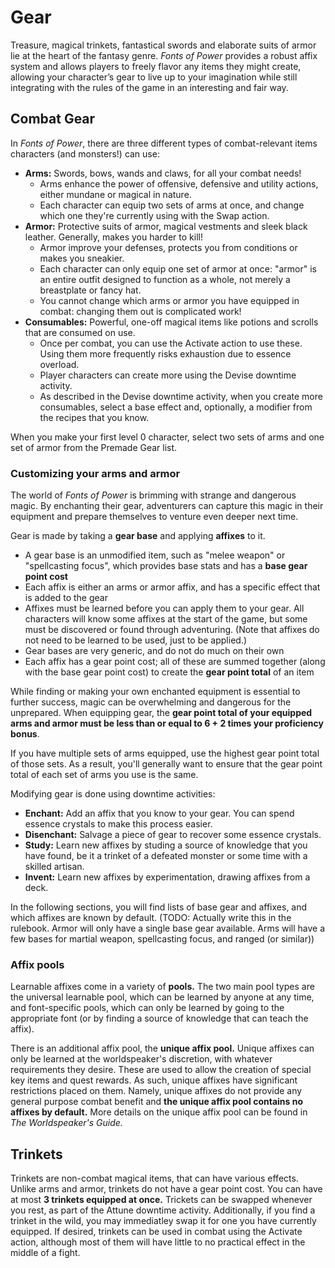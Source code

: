 # Gear

Treasure, magical trinkets, fantastical swords and elaborate suits of armor lie at the heart of the fantasy genre. *Fonts of Power* provides a robust affix system and allows players to freely flavor any items they might create, allowing your character’s gear to live up to your imagination while still integrating with the rules of the game in an interesting and fair way.

## Combat Gear

In *Fonts of Power*, there are three different types of combat-relevant items characters (and monsters!) can use:

- **Arms:** Swords, bows, wands and claws, for all your combat needs!
  - Arms enhance the power of offensive, defensive and utility actions, either mundane or magical in nature.
  - Each character can equip two sets of arms at once, and change which one they're currently using with the Swap action.
- **Armor:** Protective suits of armor, magical vestments and sleek black leather. Generally, makes you harder to kill!
  - Armor improve your defenses, protects you from conditions or makes you sneakier.
  - Each character can only equip one set of armor at once: "armor" is an entire outfit designed to function as a whole, not merely a breastplate or fancy hat.
  - You cannot change which arms or armor you have equipped in combat: changing them out is complicated work!
- **Consumables:** Powerful, one-off magical items like potions and scrolls that are consumed on use.
  - Once per combat, you can use the Activate action to use these. Using them more frequently risks exhaustion due to essence overload.
  - Player characters can create more using the Devise downtime activity.
  - As described in the Devise downtime activity, when you create more consumables, select a base effect and, optionally, a modifier from the recipes that you know.

When you make your first level 0 character, select two sets of arms and one set of armor from the Premade Gear list.

### Customizing your arms and armor

The world of *Fonts of Power* is brimming with strange and dangerous magic.
By enchanting their gear, adventurers can capture this magic in their equipment and prepare themselves to venture even deeper next time.

Gear is made by taking a **gear base** and applying **affixes** to it.

- A gear base is an unmodified item, such as "melee weapon" or "spellcasting focus", which provides base stats and has a **base gear point cost**
- Each affix is either an arms or armor affix, and has a specific effect that is added to the gear
- Affixes must be learned before you can apply them to your gear. All characters will know some affixes at the start of the game, but some must be discovered or found through adventuring. (Note that affixes do not need to be learned to be used, just to be applied.)
- Gear bases are very generic, and do not do much on their own
- Each affix has a gear point cost; all of these are summed together (along with the base gear point cost) to create the **gear point total** of an item

While finding or making your own enchanted equipment is essential to further success, magic can be overwhelming and dangerous for the unprepared.
When equipping gear, the **gear point total of your equipped arms and armor must be less than or equal to 6 + 2 times your proficiency bonus**.

If you have multiple sets of arms equipped, use the highest gear point total of those sets.
As a result, you'll generally want to ensure that the gear point total of each set of arms you use is the same.

Modifying gear is done using downtime activities:

- **Enchant:** Add an affix that you know to your gear. You can spend essence crystals to make this process easier.
- **Disenchant:** Salvage a piece of gear to recover some essence crystals.
- **Study:** Learn new affixes by studing a source of knowledge that you have found, be it a trinket of a defeated monster or some time with a skilled artisan.
- **Invent:** Learn new affixes by experimentation, drawing affixes from a deck.

In the following sections, you will find lists of base gear and affixes, and which affixes are known by default.
(TODO: Actually write this in the rulebook. Armor will only have a single base gear available. Arms will have a few bases for martial weapon, spellcasting focus, and ranged (or similar))

### Affix pools

Learnable affixes come in a variety of **pools.**
The two main pool types are the universal learnable pool, which can be learned by anyone at any time, and font-specific pools, which can only be learned by going to the appropriate font (or by finding a source of knowledge that can teach the affix).

There is an additional affix pool, the **unique affix pool.**
Unique affixes can only be learned at the worldspeaker's discretion, with whatever requirements they desire.
These are used to allow the creation of special key items and quest rewards.
As such, unique affixes have significant restrictions placed on them.
Namely, unique affixes do not provide any general purpose combat benefit and **the unique affix pool contains no affixes by default.**
More details on the unique affix pool can be found in *The Worldspeaker's Guide.*

## Trinkets

Trinkets are non-combat magical items, that can have various effects.
Unlike arms and armor, trinkets do not have a gear point cost.
You can have at most **3 trinkets equipped at once.**
Trickets can be swapped whenever you rest, as part of the Attune downtime activity.
Additionally, if you find a trinket in the wild, you may immediatley swap it for one you have currently equipped.
If desired, trinkets can be used in combat using the Activate action, although most of them will have little to no practical effect in the middle of a fight.
